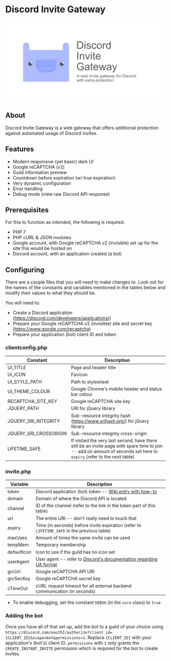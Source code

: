 # Discord Invite Gateway
<img src="banner.png" alt="Banner with logo">

## About

Discord Invite Gateway is a web gateway that offers additional protection against automated usage of Discord invites.

## Features

- Modern responsive (yet basic) dark UI
- Google reCAPTCHA (v2)
- Guild information preview
- Countdown before expiration (w/ true expiration)
- Very dynamic configuration
- Error handling
- Debug mode (view raw Discord API response)

## Prerequisites

For this to function as intended, the following is required.

- PHP 7
- PHP cURL & JSON modules
- Google account, with Google reCAPTCHA v2 (invisible) set up for the site this would be hosted on
- Discord account, with an application created (a bot)

## Configuring

There are a couple files that you will need to make changes to. Look out for the names of the constants and variables mentioned in the tables below and modify their values to what they should be.

You will need to:
- Create a Discord application (https://discord.com/developers/applications/)
- Prepare your Google reCAPTCHA v2 (invisible) site and secret key (https://www.google.com/recaptcha)
- Prepare your application (bot) client ID and token

### clientconfig.php

| Constant               | Description                                                                                                                                                            |
| ---------------------- | ---------------------------------------------------------------------------------------------------------------------------------------------------------------------- |
| UI_TITLE               | Page and header title                                                                                                                                                  |
| UI_ICON                | Favicon                                                                                                                                                                |
| UI_STYLE_PATH          | Path to stylesheet                                                                                                                                                     |
| UI_THEME_COLOUR        | Google Chrome's mobile header and status bar colour                                                                                                                    |
| RECAPTCHA_SITE_KEY     | Google reCAPTCHA site key                                                                                                                                              |
| JQUERY_PATH            | URI for jQuery library                                                                                                                                                 |
| JQUERY_SRI_INTEGRITY   | Sub-resource integrity hash (https://www.srihash.org/) for jQuery library                                                                                              |
| JQUERY_SRI_CROSSORIGIN | Sub-resource integrity cross-origin                                                                                                                                    |
| LIFETIME_SAFE          | If visited the very last second, have there still be an invite page with spare time to join -- add on amount of seconds set here to `expiry` (refer to the next table) |

### invite.php

| Variable    | Description                                                                                                                                                    |
| ----------- | -------------------------------------------------------------------------------------------------------------------------------------------------------------- |
| token       | Discord application (bot) token -- [Wiki entry with how-to](https://github.com/Chikachi/DiscordIntegration/wiki/How-to-get-a-token-and-channel-ID-for-Discord) |
| domain      | Domain of where the Discord API is located                                                                                                                     |
| channel     | ID of the channel (refer to the link in the token part of this table)                                                                                          |
| uri         | The entire URI -- don't really need to touch that                                                                                                              |
| expiry      | Time (in seconds) before invite expiration (refer to `LIFETIME_SAFE` in the previous table)                                                                    |
| maxUses     | Amount of times the same invite can be used                                                                                                                    |
| tempMem     | Temporary membership                                                                                                                                           |
| defaultIcon | Icon to use if the guild has no icon set                                                                                                                       |
| userAgent   | User agent -- refer to [Discord's documentation regarding UA format](https://discord.com/developers/docs/reference#http-api)                                   |
| grcUri      | Google reCAPTCHA API URI                                                                                                                                       |
| grcSecKey   | Google reCAPTCHA secret key                                                                                                                                    |
| cTimeOut    | cURL request timeout for all external backend communication (in seconds)                                                                                       |

- To enable debugging, set the constant `DEBUG` (in the `core` class) to `true`

### Adding the bot

Once you have all of that set up, add the bot to a guild of your choice using `https://discord.com/oauth2/authorize?client_id={CLIENT_ID}&scope=bot&permissions=1`. Replace `{CLIENT_ID}` with your application's (bot's) client ID. `permissions` with `1` only grants the `CREATE_INSTANT_INVITE` permission which is required for the bot to create invites.
